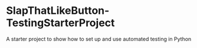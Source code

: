 # SlapThatLikeButton-TestingStarterProject
A starter project to show how to set up and use automated testing in Python

<!--![Tests](https://github.com/mCodingLLC/SlapThatLikeButton-TestingStarterProject/actions/workflows/tests.yml/badge.svg)-->


